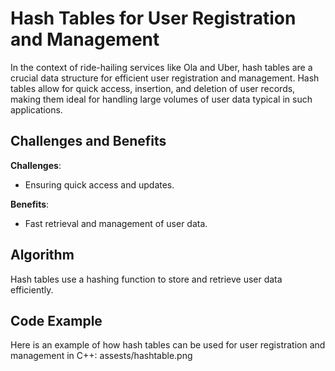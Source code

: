 # Hash Tables for User Registration and Management

In the context of ride-hailing services like Ola and Uber, hash tables are a crucial data structure for efficient user registration and management. Hash tables allow for quick access, insertion, and deletion of user records, making them ideal for handling large volumes of user data typical in such applications.

## Challenges and Benefits

**Challenges**:
- Ensuring quick access and updates.

**Benefits**:
- Fast retrieval and management of user data.

## Algorithm

Hash tables use a hashing function to store and retrieve user data efficiently.

## Code Example

Here is an example of how hash tables can be used for user registration and management in C++:
assests/hashtable.png

